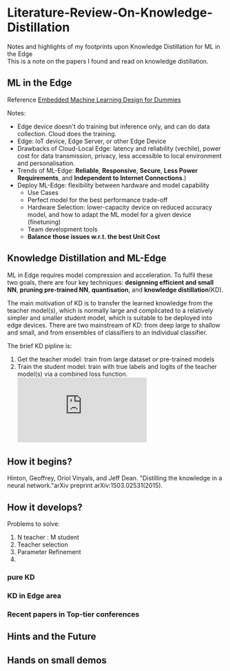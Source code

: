 # Literature-Review-On-Knowledge-Distillation
Notes and highlights of my footprints upon Knowledge Distillation for ML in the Edge  
This is a note on the papers I found and read on knowledge distillation.
## ML in the Edge 
Reference [Embedded Machine Learning Design for Dummies](https://pages.arm.com/machine-learning-for-dummies.html)

Notes:
* Edge device doesn't do training but inference only, and can do data collection. Cloud does the training.
* Edge: IoT device, Edge Server, or other Edge Device
* Drawbacks of Cloud-Local Edge: latency and reliability (vechile), power cost for data transmission, privacy, less accessible to local environment and personalisation.
* Trends of ML-Edge: **Reliable**, **Responsive**, **Secure**, **Less Power Requirements**, and **Independent to Internet Connections**.)
* Deploy ML-Edge: flexibility between hardware and model capability
	- Use Cases
	- Perfect model for the best performance trade-off
	- Hardware Selection: lower-capacity device on reduced accuracy model, and how to adapt the ML model for a given device (finetuning)
	- Team development tools
	- **Balance those issues w.r.t. the best Unit Cost**


## Knowledge Distillation and ML-Edge

ML in Edge requires model compression and acceleration. To fulfil these two goals, there are four key techniques: **designning efficient and small NN**, **pruning pre-trained NN**, **quantisation**, and **knowledge distillation**(KD).

The main motivation of KD is to transfer the learned knowledge from the teacher model(s), which is normally large and complicated to a relatively simpler and smaller student model, which is suitable to be deployed into edge devices. There are two mainstream of KD: from deep large to shallow and small, and from ensembles of classifiers to an individual classifier. 

The brief KD pipline is: 
1. Get the teacher model: train from large dataset or pre-trained models
2. Train the student model: train with true labels and logits of the teacher model(s) via a combined loss function. ![](https://latex.codecogs.com/gif.latex?a=b&plus;c*2)


## How it begins?
Hinton, Geoffrey, Oriol Vinyals, and Jeff Dean. "Distilling the knowledge in a neural network."arXiv preprint arXiv:1503.02531(2015).
## How it develops?
Problems to solve:
1. N teacher : M student
2. Teacher selection
3. Parameter Refinement 
4. 

### pure KD
### KD in Edge area
### Recent papers in Top-tier conferences
## Hints and the Future
## Hands on small demos